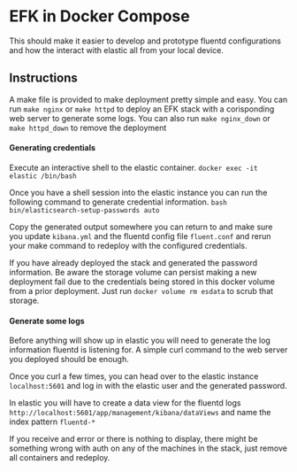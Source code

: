 # EFK in Docker Compose

This should make it easier to develop and prototype fluentd configurations and how the interact with elastic all from your local device.

## Instructions

A make file is provided to make deployment pretty simple and easy. You can run `make nginx` or `make httpd` to deploy an EFK stack with a corisponding web server to generate some logs. You can also run `make nginx_down` or `make httpd_down` to remove the deployment

#### Generating credentials

Execute an interactive shell to the elastic container. `docker exec -it elastic /bin/bash`

Once you have a shell session into the elastic instance you can run the following command to generate credential information. `bash bin/elasticsearch-setup-passwords auto`

Copy the generated output somewhere you can return to and make sure you update `kibana.yml` and the fluentd config file `fluent.conf` and rerun your make command to redeploy with the configured credentials.

If you have already deployed the stack and generated the password information. Be aware the storage volume can persist making a new deployment fail due to the credentials being stored in this docker volume from a prior deployment. Just run `docker volume rm esdata` to scrub that storage.

#### Generate some logs

Before anything will show up in elastic you will need to generate the log information fluentd is listening for. A simple curl command to the web server you deployed should be enough.

Once you curl a few times, you can head over to the elastic instance `localhost:5601` and log in with the elastic user and the generated password.

In elastic you will have to create a data view for the fluentd logs `http://localhost:5601/app/management/kibana/dataViews` and name the index pattern `fluentd-*`

If you receive and error or there is nothing to display, there might be something wrong with auth on any of the machines in the stack, just remove all containers and redeploy.
